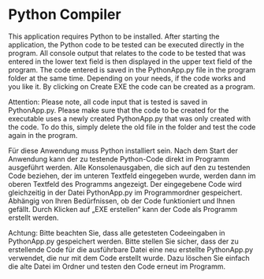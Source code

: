 # Python Compiler
This application requires Python to be installed. After starting the application, the Python code to be tested can be executed directly in the program. All console output that relates to the code to be tested that was entered in the lower text field is then displayed in the upper text field of the program. The code entered is saved in the PythonApp.py file in the program folder at the same time. Depending on your needs, if the code works and you like it. By clicking on Create EXE the code can be created as a program.

Attention: Please note, all code input that is tested is saved in PythonApp.py. Please make sure that the code to be created for the executable uses a newly created PythonApp.py that was only created with the code. To do this, simply delete the old file in the folder and test the code again in the program.



Für diese Anwendung muss Python installiert sein. Nach dem Start der Anwendung kann der zu testende Python-Code direkt im Programm ausgeführt werden. Alle Konsolenausgaben, die sich auf den zu testenden Code beziehen, der im unteren Textfeld eingegeben wurde, werden dann im oberen Textfeld des Programms angezeigt. Der eingegebene Code wird gleichzeitig in der Datei PythonApp.py im Programmordner gespeichert. Abhängig von Ihren Bedürfnissen, ob der Code funktioniert und Ihnen gefällt. Durch Klicken auf „EXE erstellen“ kann der Code als Programm erstellt werden.

Achtung: Bitte beachten Sie, dass alle getesteten Codeeingaben in PythonApp.py gespeichert werden. Bitte stellen Sie sicher, dass der zu erstellende Code für die ausführbare Datei eine neu erstellte PythonApp.py verwendet, die nur mit dem Code erstellt wurde. Dazu löschen Sie einfach die alte Datei im Ordner und testen den Code erneut im Programm.
